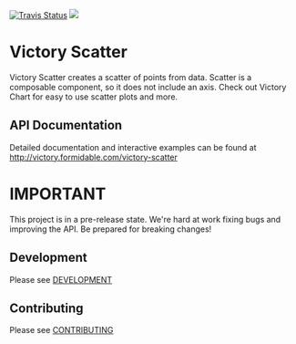 [![Travis Status][trav_img]][trav_site]
![](https://badge-size.herokuapp.com/FormidableLabs/victory-scatter/master/dist/victory-scatter.js.svg?compression=gzip)

Victory Scatter
=========================

Victory Scatter creates a scatter of points from data. Scatter is a composable component, so it does not include an axis.  Check out Victory Chart for easy to use scatter plots and more.

API Documentation
-----------------

Detailed documentation and interactive examples can be found at http://victory.formidable.com/victory-scatter

IMPORTANT
=========

This project is in a pre-release state. We're hard at work fixing bugs and improving the API. Be prepared for breaking changes!

## Development

Please see [DEVELOPMENT](https://github.com/FormidableLabs/builder-victory-component/blob/master/dev/DEVELOPMENT.md)

## Contributing

Please see [CONTRIBUTING](https://github.com/FormidableLabs/builder-victory-component/blob/master/dev/CONTRIBUTING.md)

[trav_img]: https://api.travis-ci.org/FormidableLabs/victory-scatter.svg
[trav_site]: https://travis-ci.org/FormidableLabs/victory-scatter
